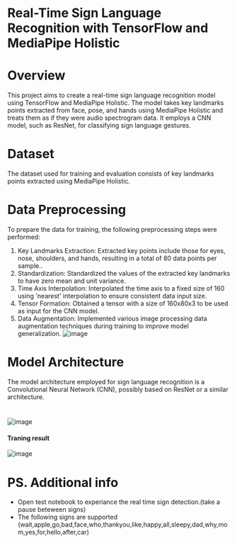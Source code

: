 # Real-Time Sign Language Recognition with TensorFlow and MediaPipe Holistic
# Overview
This project aims to create a real-time sign language recognition model using TensorFlow and MediaPipe Holistic. 
The model takes key landmarks points extracted from face, pose, and hands using MediaPipe Holistic and treats them as if they were audio spectrogram data. It employs a CNN model, such as ResNet, for classifying sign language gestures.
# Dataset
The dataset used for training and evaluation consists of key landmarks points extracted using MediaPipe Holistic.

# Data Preprocessing
To prepare the data for training, the following preprocessing steps were performed:

1. Key Landmarks Extraction: Extracted key points include those for eyes, nose, shoulders, and hands, resulting in a total of 80 data points per sample..
2. Standardization: Standardized the values of the extracted key landmarks to have zero mean and unit variance.
3. Time Axis Interpolation: Interpolated the time axis to a fixed size of 160 using 'nearest' interpolation to ensure consistent data input size.
4. Tensor Formation: Obtained a tensor with a size of 160x80x3 to be used as input for the CNN model.
5. Data Augmentation: Implemented various image processing data augmentation techniques during training to improve model generalization.
![image](https://github.com/NaniNorris/Real-time-sign-language-detection/assets/111329357/0aeb9492-2500-4aa9-95c4-4c343f0d3fcb)

# Model Architecture
The model architecture employed for sign language recognition is a Convolutional Neural Network (CNN), possibly based on ResNet or a similar architecture.
#
![image](https://github.com/NaniNorris/Real-time-sign-language-detection/assets/111329357/aec61826-f06e-4a55-9aa0-0ff215fda803) 

#### Traning result
![image](https://github.com/NaniNorris/Real-time-sign-language-detection/assets/111329357/b23e0b1c-d9f4-4fc8-959c-f623b27b6546)



# PS. Additional info
- Open test notebook to experiance the real time sign detection.(take a pause beteween signs)
- The following signs are supported (wait,apple,go,bad,face,who,thankyou,like,happy,all,sleepy,dad,why,mom,yes,for,hello,after,car)




